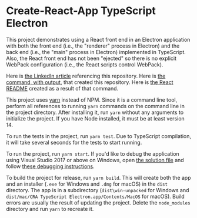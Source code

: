 # Create-React-App TypeScript Electron

This project demonstrates using a React front end in an Electron application with both the front end (i.e., the "renderer" process
in Electron) and the back end (i.e., the "main" process in Electron) implemented in TypeScript.  Also, the React front end has not
been "ejected" so there is no explicit WebPack configuration (i.e., the React scripts control WebPack).

Here is [the LinkedIn article](https://www.linkedin.com/pulse/notes-create-react-app-using-typescript-electron-chris-idzerda/)
referencing this repository.  Here is [the command, with output](README.txt), that created this repository.  Here is [the React
README](React.md) created as a result of that command.

This project uses [yarn](https://yarnpkg.com) instead of NPM.  Since it is a command line tool, perform all references to running
`yarn` commands on the command line in the project directory.  After installing it, run `yarn` without any arguments to initialize
the project.  If you have Node installed, it must be at least version 14.

To run the tests in the project, run `yarn test`.  Due to TypeScript compilation, it will take several seconds for the tests to
start running.

To run the project, run `yarn start`.  If you'd like to debug the application using Visual Studio 2017 or above on Windows, open
[the solution file](cra-typescript-electron.sln) and follow [these debugging instructions](DEBUG.md).

To build the project for release, run `yarn build`.  This will create both the app and an installer (`.exe` for Windows and `.dmg`
for macOS) in the `dist` directory.  The app is in a subdirectory (`dist\win-unpacked` for Windows and `dist/mac/CRA TypeScript
Electron.app/Contents/MacOS` for macOS).  Build errors are usually the result of updating the project.  Delete the `node_modules`
directory and run `yarn` to recreate it.
